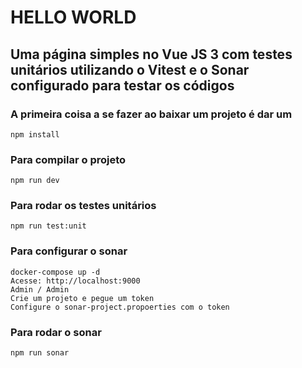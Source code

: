 # HELLO WORLD

## Uma página simples no Vue JS 3 com testes unitários utilizando o Vitest e o Sonar configurado para testar os códigos

### A primeira coisa a se fazer ao baixar um projeto é dar um

```
npm install
```

### Para compilar o projeto

```
npm run dev
```

### Para rodar os testes unitários

```
npm run test:unit
```

### Para configurar o sonar

```
docker-compose up -d
Acesse: http://localhost:9000
Admin / Admin
Crie um projeto e pegue um token
Configure o sonar-project.propoerties com o token
```

### Para rodar o sonar

```
npm run sonar
```
